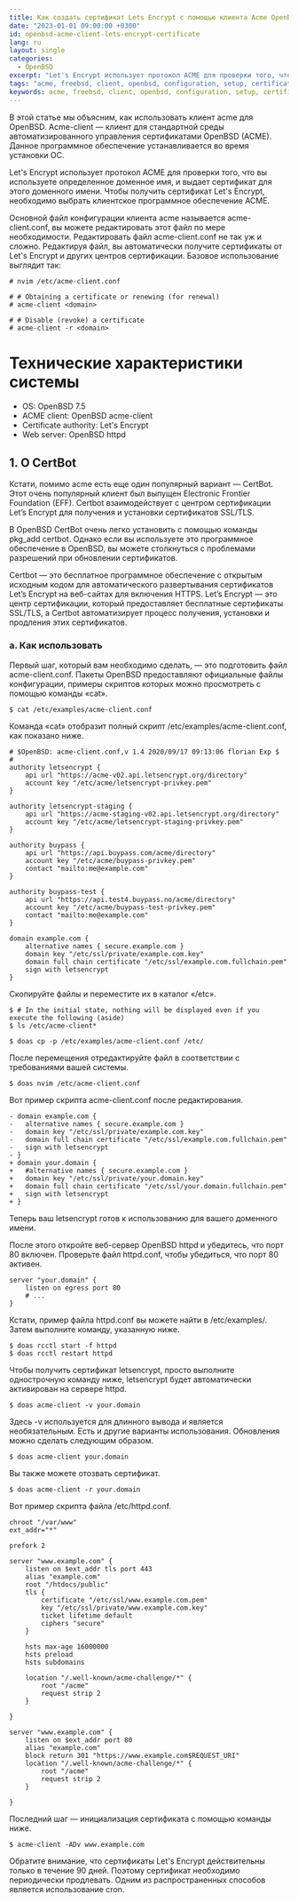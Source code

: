 ```yaml
---
title: Как создать сертификат Lets Encrypt с помощью клиента Acme OpenBSD
date: "2023-01-01 09:00:00 +0300"
id: openbsd-acme-client-lets-encrypt-certificate
lang: ru
layout: single
categories:
  - OpenBSD
excerpt: "Let's Encrypt использует протокол ACME для проверки того, что вы используете определенное доменное имя, и выдает сертификат для этого доменного имени."
tags: "acme, freebsd, client, openbsd, configuration, setup, certificate, openssl, latenscrypt"
keywords: acme, freebsd, client, openbsd, configuration, setup, certificate, openssl, latenscrypt
---
```


В этой статье мы объясним, как использовать клиент acme для OpenBSD. Acme-client — клиент для стандартной среды автоматизированного управления сертификатами OpenBSD (ACME). Данное программное обеспечение устанавливается во время установки ОС.

Let's Encrypt использует протокол ACME для проверки того, что вы используете определенное доменное имя, и выдает сертификат для этого доменного имени. Чтобы получить сертификат Let's Encrypt, необходимо выбрать клиентское программное обеспечение ACME.

Основной файл конфигурации клиента acme называется acme-client.conf, вы можете редактировать этот файл по мере необходимости. Редактировать файл acme-client.conf не так уж и сложно. Редактируя файл, вы автоматически получите сертификаты от Let's Encrypt и других центров сертификации.
Базовое использование выглядит так:

```
# nvim /etc/acme-client.conf

# # Obtaining a certificate or renewing (for renewal)
# acme-client <domain>

# # Disable (revoke) a certificate
# acme-client -r <domain>
```

# Технические характеристики системы
- OS: OpenBSD 7.5
- ACME client: OpenBSD acme-client
- Certificate authority: Let's Encrypt
- Web server: OpenBSD httpd

## 1. О CertBot
Кстати, помимо acme есть еще один популярный вариант — CertBot. Этот очень популярный клиент был выпущен Electronic Frontier Foundation (EFF). Certbot взаимодействует с центром сертификации Let’s Encrypt для получения и установки сертификатов SSL/TLS.

В OpenBSD CertBot очень легко установить с помощью команды pkg_add certbot. Однако если вы используете это программное обеспечение в OpenBSD, вы можете столкнуться с проблемами разрешений при обновлении сертификатов.

Certbot — это бесплатное программное обеспечение с открытым исходным кодом для автоматического развертывания сертификатов Let’s Encrypt на веб-сайтах для включения HTTPS. Let’s Encrypt — это центр сертификации, который предоставляет бесплатные сертификаты SSL/TLS, а Certbot автоматизирует процесс получения, установки и продления этих сертификатов.

### а. Как использовать
Первый шаг, который вам необходимо сделать, — это подготовить файл acme-client.conf. Пакеты OpenBSD предоставляют официальные файлы конфигурации, примеры скриптов которых можно просмотреть с помощью команды «cat».

```
$ cat /etc/examples/acme-client.conf
```

Команда «cat» отобразит полный скрипт /etc/examples/acme-client.conf, как показано ниже.

```
# $OpenBSD: acme-client.conf,v 1.4 2020/09/17 09:13:06 florian Exp $
#
authority letsencrypt {
    api url "https://acme-v02.api.letsencrypt.org/directory"
    account key "/etc/acme/letsencrypt-privkey.pem"
}

authority letsencrypt-staging {
    api url "https://acme-staging-v02.api.letsencrypt.org/directory"
    account key "/etc/acme/letsencrypt-staging-privkey.pem"
}

authority buypass {
    api url "https://api.buypass.com/acme/directory"
    account key "/etc/acme/buypass-privkey.pem"
    contact "mailto:me@example.com"
}

authority buypass-test {
    api url "https://api.test4.buypass.no/acme/directory"
    account key "/etc/acme/buypass-test-privkey.pem"
    contact "mailto:me@example.com"
}

domain example.com {
    alternative names { secure.example.com }
    domain key "/etc/ssl/private/example.com.key"
    domain full chain certificate "/etc/ssl/example.com.fullchain.pem"
    sign with letsencrypt
}
```

Скопируйте файлы и переместите их в каталог «/etc».

```
$ # In the initial state, nothing will be displayed even if you execute the following (aside)
$ ls /etc/acme-client*

$ doas cp -p /etc/examples/acme-client.conf /etc/
```

После перемещения отредактируйте файл в соответствии с требованиями вашей системы.

```
$ doas nvim /etc/acme-client.conf
```

Вот пример скрипта acme-client.conf после редактирования.

```
- domain example.com {
-   alternative names { secure.example.com }
-   domain key "/etc/ssl/private/example.com.key"
-   domain full chain certificate "/etc/ssl/example.com.fullchain.pem"
-   sign with letsencrypt
- }
+ domain your.domain {    
+   #alternative names { secure.example.com }    
+   domain key "/etc/ssl/private/your.domain.key"    
+   domain full chain certificate "/etc/ssl/your.domain.fullchain.pem"    
+   sign with letsencrypt    
+ }
```

Теперь ваш letsencrypt готов к использованию для вашего доменного имени.

После этого откройте веб-сервер OpenBSD httpd и убедитесь, что порт 80 включен. Проверьте файл httpd.conf, чтобы убедиться, что порт 80 активен.

```
server "your.domain" {
    listen on egress port 80
    # ...
}
```

Кстати, пример файла httpd.conf вы можете найти в /etc/examples/. Затем выполните команду, указанную ниже.

```
$ doas rcctl start -f httpd
$ doas rcctl restart httpd
```

Чтобы получить сертификат letsencrypt, просто выполните однострочную команду ниже, letsencrypt будет автоматически активирован на сервере httpd.

```
$ doas acme-client -v your.domain
```

Здесь -v используется для длинного вывода и является необязательным. Есть и другие варианты использования. Обновления можно сделать следующим образом.

```
$ doas acme-client your.domain
```

Вы также можете отозвать сертификат.

```
$ doas acme-client -r your.domain
```

Вот пример скрипта файла /etc/httpd.conf.

```
chroot "/var/www"
ext_addr="*"

prefork 2

server "www.example.com" {
    listen on $ext_addr tls port 443
    alias "example.com"
    root "/htdocs/public"
    tls {
        certificate "/etc/ssl/www.example.com.pem"
        key "/etc/ssl/private/www.example.com.key"
        ticket lifetime default
        ciphers "secure"
    }

    hsts max-age 16000000
    hsts preload
    hsts subdomains

    location "/.well-known/acme-challenge/*" {
        root "/acme"
        request strip 2
    }

}

server "www.example.com" {
    listen on $ext_addr port 80
    alias "example.com"
    block return 301 "https://www.example.com$REQUEST_URI"
    location "/.well-known/acme-challenge/*" {
        root "/acme"
        request strip 2
    }

}
```

Последний шаг — инициализация сертификата с помощью команды ниже.

```
$ acme-client -ADv www.example.com
```

Обратите внимание, что сертификаты Let's Encrypt действительны только в течение 90 дней. Поэтому сертификат необходимо периодически продлевать. Одним из распространенных способов является использование cron.



